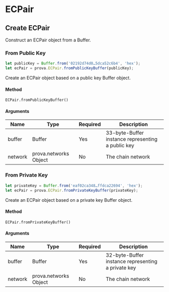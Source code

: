 # ECPair

## Create ECPair

Construct an ECPair object from a Buffer.

### From Public Key

```javascript
let publicKey = Buffer.from('02192d74d0…5dca52c6b4', 'hex');
let ecPair = prova.ECPair.fromPublicKeyBuffer(publicKey);
```

Create an ECPair object based on a public key Buffer object.

#### Method

`ECPair.fromPublicKeyBuffer()`

#### Arguments

Name | Type | Required | Description
---- | ---- | -------- | -----------
buffer | Buffer | Yes | 33-byte-Buffer instance representing a public key
network | prova.networks Object | No | The chain network


### From Private Key

```javascript
let privateKey = Buffer.from('eaf02ca348…ffdca22694', 'hex');
let ecPair = prova.ECPair.fromPrivateKeyBuffer(privateKey);
```

Create an ECPair object based on a private key Buffer object.

#### Method

`ECPair.fromPrivateKeyBuffer()`

#### Arguments

Name | Type | Required | Description
---- | ---- | -------- | -----------
buffer | Buffer | Yes | 32-byte-Buffer instance representing a private key
network | prova.networks Object | No | The chain network